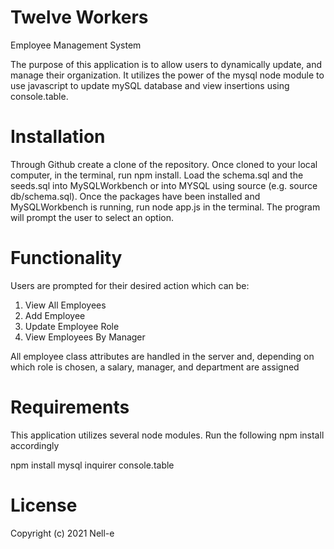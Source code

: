 # Twelve Workers
Employee Management System

The purpose of this application is to allow users to dynamically update, and manage their organization. It utilizes the power of the mysql node module to use javascript to update mySQL database and view insertions using console.table.

# Installation
Through Github create a clone of the repository.
Once cloned to your local computer, in the terminal, run npm install.
Load the schema.sql and the seeds.sql into MySQLWorkbench or into MYSQL using source (e.g. source db/schema.sql).
Once the packages have been installed and MySQLWorkbench is running, run node app.js in the terminal.
The program will prompt the user to select an option. 

# Functionality
Users are prompted for their desired action which can be:
1. View All Employees
2. Add Employee
3. Update Employee Role
4. View Employees By Manager

All employee class attributes are handled in the server and, depending on which role is chosen, a salary, manager, and department are assigned

# Requirements

This application utilizes several node modules. Run the following npm install accordingly

npm install mysql inquirer console.table

# License

Copyright (c) 2021 Nell-e

